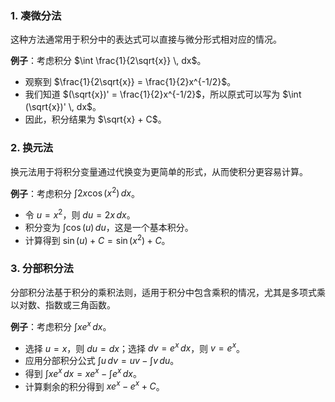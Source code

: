 
### 1. 凑微分法
这种方法通常用于积分中的表达式可以直接与微分形式相对应的情况。

**例子**：考虑积分 $\int \frac{1}{2\sqrt{x}} \, dx$。

- 观察到 $\frac{1}{2\sqrt{x}} = \frac{1}{2}x^{-1/2}$。
- 我们知道 $(\sqrt{x})' = \frac{1}{2}x^{-1/2}$，所以原式可以写为 $\int (\sqrt{x})' \, dx$。
- 因此，积分结果为 $\sqrt{x} + C$。

### 2. 换元法
换元法用于将积分变量通过代换变为更简单的形式，从而使积分更容易计算。

**例子**：考虑积分 $\int 2x \cos(x^2) \, dx$。

- 令 $u = x^2$，则 $du = 2x \, dx$。
- 积分变为 $\int \cos(u) \, du$，这是一个基本积分。
- 计算得到 $\sin(u) + C = \sin(x^2) + C$。

### 3. 分部积分法
分部积分法基于积分的乘积法则，适用于积分中包含乘积的情况，尤其是多项式乘以对数、指数或三角函数。

**例子**：考虑积分 $\int x e^x \, dx$。

- 选择 $u = x$，则 $du = dx$；选择 $dv = e^x \, dx$，则 $v = e^x$。
- 应用分部积分公式 $\int u \, dv = uv - \int v \, du$。
- 得到 $\int x e^x \, dx = xe^x - \int e^x \, dx$。
- 计算剩余的积分得到 $xe^x - e^x + C$。


